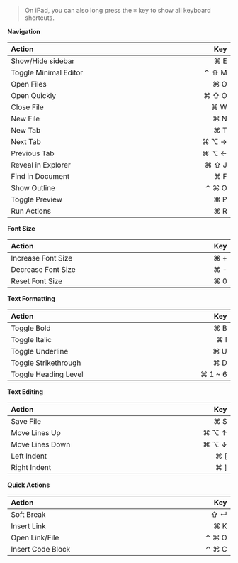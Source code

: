 <style>
table {
  width: 100%;
  display: table !important;
}
</style>

> On iPad, you can also long press the `⌘` key to show all keyboard shortcuts.

**Navigation**

| Action                  | Key      |
| :---------------------- | -------: |
| Show/Hide sidebar       | ⌘ E      |
| Toggle Minimal Editor   | ⌃ ⇧ M    |
| Open Files              | ⌘ O      |
| Open Quickly            | ⌘ ⇧ O    |
| Close File              | ⌘ W      |
| New File                | ⌘ N      |
| New Tab                 | ⌘ T      |
| Next Tab                | ⌘ ⌥ →    |
| Previous Tab            | ⌘ ⌥ ←    |
| Reveal in Explorer      | ⌘ ⇧ J    |
| Find in Document        | ⌘ F      |
| Show Outline            | ⌃ ⌘ O    |
| Toggle Preview          | ⌘ P      |
| Run Actions             | ⌘ R      |

**Font Size**

| Action                  | Key      |
| :---------------------- | -------: |
| Increase Font Size      | ⌘ +      |
| Decrease Font Size      | ⌘ -      |
| Reset Font Size         | ⌘ 0      |

**Text Formatting**

| Action                  | Key      |
| :---------------------- | -------: |
| Toggle Bold             | ⌘ B      |
| Toggle Italic           | ⌘ I      |
| Toggle Underline        | ⌘ U      |
| Toggle Strikethrough    | ⌘ D      |
| Toggle Heading Level    | ⌘ 1 ~ 6  |

**Text Editing**

| Action                  | Key      |
| :---------------------- | -------: |
| Save File               | ⌘ S      |
| Move Lines Up           | ⌘ ⌥ ↑    |
| Move Lines Down         | ⌘ ⌥ ↓    |
| Left Indent             | ⌘ [      |
| Right Indent            | ⌘ ]      |

**Quick Actions**

| Action                  | Key      |
| :---------------------- | -------: |
| Soft Break              | ⇧ ↵      |
| Insert Link             | ⌘ K      |
| Open Link/File          | ⌃ ⌘ O    |
| Insert Code Block       | ⌃ ⌘ C    |